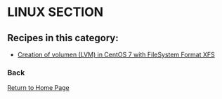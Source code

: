# LINUX SECTION

## Recipes in this category:

- [Creation of volumen (LVM) in CentOS 7 with FileSystem Format XFS](https://github.com/updatedlinux/updatedlinux.github.io/tree/master/recipes/linux/linuxlvm)

### Back

[Return to Home Page](https://updatedlinux.github.io/) 

